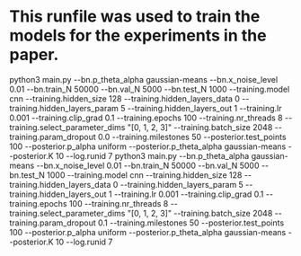 # This runfile was used to train the models for the experiments in the paper.
python3 main.py --bn.p_theta_alpha gaussian-means --bn.x_noise_level 0.01 --bn.train_N 50000 --bn.val_N 5000 --bn.test_N 1000 --training.model cnn --training.hidden_size 128 --training.hidden_layers_data 0 --training.hidden_layers_param 5 --training.hidden_layers_out 1 --training.lr 0.001 --training.clip_grad 0.1 --training.epochs 100 --training.nr_threads 8 --training.select_parameter_dims "[0, 1, 2, 3]" --training.batch_size 2048 --training.param_dropout 0.0 --training.milestones 50 --posterior.test_points 100 --posterior.p_alpha uniform --posterior.p_theta_alpha gaussian-means --posterior.K 10 --log.runid 7 
python3 main.py --bn.p_theta_alpha gaussian-means --bn.x_noise_level 0.01 --bn.train_N 50000 --bn.val_N 5000 --bn.test_N 1000 --training.model cnn --training.hidden_size 128 --training.hidden_layers_data 0 --training.hidden_layers_param 5 --training.hidden_layers_out 1 --training.lr 0.001 --training.clip_grad 0.1 --training.epochs 100 --training.nr_threads 8 --training.select_parameter_dims "[0, 1, 2, 3]" --training.batch_size 2048 --training.param_dropout 0.1 --training.milestones 50 --posterior.test_points 100 --posterior.p_alpha uniform --posterior.p_theta_alpha gaussian-means --posterior.K 10 --log.runid 7 
